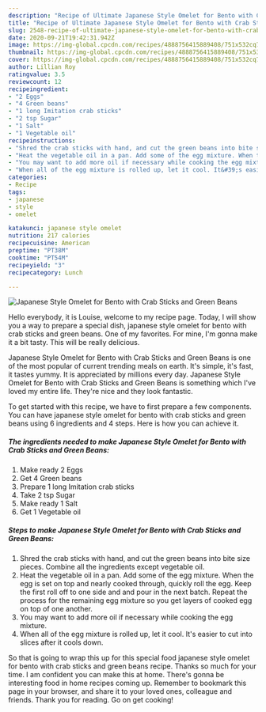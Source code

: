 ```yaml
---
description: "Recipe of Ultimate Japanese Style Omelet for Bento with Crab Sticks and Green Beans"
title: "Recipe of Ultimate Japanese Style Omelet for Bento with Crab Sticks and Green Beans"
slug: 2548-recipe-of-ultimate-japanese-style-omelet-for-bento-with-crab-sticks-and-green-beans
date: 2020-09-21T19:42:31.942Z
image: https://img-global.cpcdn.com/recipes/4888756415889408/751x532cq70/japanese-style-omelet-for-bento-with-crab-sticks-and-green-beans-recipe-main-photo.jpg
thumbnail: https://img-global.cpcdn.com/recipes/4888756415889408/751x532cq70/japanese-style-omelet-for-bento-with-crab-sticks-and-green-beans-recipe-main-photo.jpg
cover: https://img-global.cpcdn.com/recipes/4888756415889408/751x532cq70/japanese-style-omelet-for-bento-with-crab-sticks-and-green-beans-recipe-main-photo.jpg
author: Lillian Roy
ratingvalue: 3.5
reviewcount: 12
recipeingredient:
- "2 Eggs"
- "4 Green beans"
- "1 long Imitation crab sticks"
- "2 tsp Sugar"
- "1 Salt"
- "1 Vegetable oil"
recipeinstructions:
- "Shred the crab sticks with hand, and cut the green beans into bite size pieces. Combine all the ingredients except vegetable oil."
- "Heat the vegetable oil in a pan. Add some of the egg mixture. When the egg is set on top and nearly cooked through, quickly roll the egg. Keep the first roll off to one side and and pour in the next batch. Repeat the process for the remaining egg mixture so you get layers of cooked egg on top of one another."
- "You may want to add more oil if necessary while cooking the egg mixture."
- "When all of the egg mixture is rolled up, let it cool. It&#39;s easier to cut into slices after it cools down."
categories:
- Recipe
tags:
- japanese
- style
- omelet

katakunci: japanese style omelet 
nutrition: 217 calories
recipecuisine: American
preptime: "PT38M"
cooktime: "PT54M"
recipeyield: "3"
recipecategory: Lunch

---
```



![Japanese Style Omelet for Bento with Crab Sticks and Green Beans](https://img-global.cpcdn.com/recipes/4888756415889408/751x532cq70/japanese-style-omelet-for-bento-with-crab-sticks-and-green-beans-recipe-main-photo.jpg)

Hello everybody, it is Louise, welcome to my recipe page. Today, I will show you a way to prepare a special dish, japanese style omelet for bento with crab sticks and green beans. One of my favorites. For mine, I'm gonna make it a bit tasty. This will be really delicious.



Japanese Style Omelet for Bento with Crab Sticks and Green Beans is one of the most popular of current trending meals on earth. It's simple, it's fast, it tastes yummy. It is appreciated by millions every day. Japanese Style Omelet for Bento with Crab Sticks and Green Beans is something which I've loved my entire life. They're nice and they look fantastic.


To get started with this recipe, we have to first prepare a few components. You can have japanese style omelet for bento with crab sticks and green beans using 6 ingredients and 4 steps. Here is how you can achieve it.

<!--inarticleads1-->

##### The ingredients needed to make Japanese Style Omelet for Bento with Crab Sticks and Green Beans:

1. Make ready 2 Eggs
1. Get 4 Green beans
1. Prepare 1 long Imitation crab sticks
1. Take 2 tsp Sugar
1. Make ready 1 Salt
1. Get 1 Vegetable oil




<!--inarticleads2-->

##### Steps to make Japanese Style Omelet for Bento with Crab Sticks and Green Beans:

1. Shred the crab sticks with hand, and cut the green beans into bite size pieces. Combine all the ingredients except vegetable oil.
1. Heat the vegetable oil in a pan. Add some of the egg mixture. When the egg is set on top and nearly cooked through, quickly roll the egg. Keep the first roll off to one side and and pour in the next batch. Repeat the process for the remaining egg mixture so you get layers of cooked egg on top of one another.
1. You may want to add more oil if necessary while cooking the egg mixture.
1. When all of the egg mixture is rolled up, let it cool. It&#39;s easier to cut into slices after it cools down.




So that is going to wrap this up for this special food japanese style omelet for bento with crab sticks and green beans recipe. Thanks so much for your time. I am confident you can make this at home. There's gonna be interesting food in home recipes coming up. Remember to bookmark this page in your browser, and share it to your loved ones, colleague and friends. Thank you for reading. Go on get cooking!
